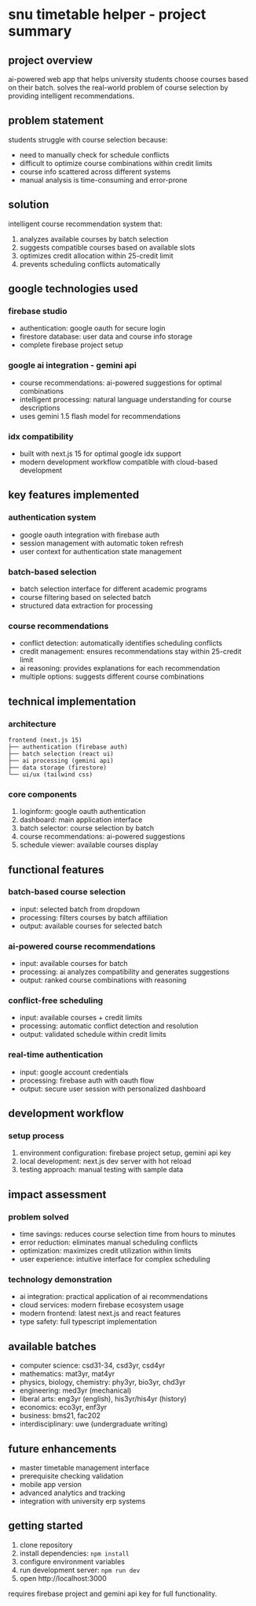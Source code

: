 # snu timetable helper - project summary

## project overview

ai-powered web app that helps university students choose courses based on their batch. solves the real-world problem of course selection by providing intelligent recommendations.

## problem statement

students struggle with course selection because:
- need to manually check for schedule conflicts
- difficult to optimize course combinations within credit limits
- course info scattered across different systems
- manual analysis is time-consuming and error-prone

## solution

intelligent course recommendation system that:
1. analyzes available courses by batch selection
2. suggests compatible courses based on available slots
3. optimizes credit allocation within 25-credit limit
4. prevents scheduling conflicts automatically

## google technologies used

### firebase studio
- authentication: google oauth for secure login
- firestore database: user data and course info storage
- complete firebase project setup

### google ai integration - gemini api
- course recommendations: ai-powered suggestions for optimal combinations
- intelligent processing: natural language understanding for course descriptions
- uses gemini 1.5 flash model for recommendations

### idx compatibility
- built with next.js 15 for optimal google idx support
- modern development workflow compatible with cloud-based development

## key features implemented

### authentication system
- google oauth integration with firebase auth
- session management with automatic token refresh
- user context for authentication state management

### batch-based selection
- batch selection interface for different academic programs
- course filtering based on selected batch
- structured data extraction for processing

### course recommendations
- conflict detection: automatically identifies scheduling conflicts
- credit management: ensures recommendations stay within 25-credit limit
- ai reasoning: provides explanations for each recommendation
- multiple options: suggests different course combinations

## technical implementation

### architecture
```
frontend (next.js 15)
├── authentication (firebase auth)
├── batch selection (react ui)
├── ai processing (gemini api)
├── data storage (firestore)
└── ui/ux (tailwind css)
```

### core components
1. loginform: google oauth authentication
2. dashboard: main application interface
3. batch selector: course selection by batch
4. course recommendations: ai-powered suggestions
5. schedule viewer: available courses display

## functional features

### batch-based course selection
- input: selected batch from dropdown
- processing: filters courses by batch affiliation
- output: available courses for selected batch

### ai-powered course recommendations
- input: available courses for batch
- processing: ai analyzes compatibility and generates suggestions
- output: ranked course combinations with reasoning

### conflict-free scheduling
- input: available courses + credit limits
- processing: automatic conflict detection and resolution
- output: validated schedule within credit limits

### real-time authentication
- input: google account credentials
- processing: firebase auth with oauth flow
- output: secure user session with personalized dashboard

## development workflow

### setup process
1. environment configuration: firebase project setup, gemini api key
2. local development: next.js dev server with hot reload
3. testing approach: manual testing with sample data

## impact assessment

### problem solved
- time savings: reduces course selection time from hours to minutes
- error reduction: eliminates manual scheduling conflicts
- optimization: maximizes credit utilization within limits
- user experience: intuitive interface for complex scheduling

### technology demonstration
- ai integration: practical application of ai recommendations
- cloud services: modern firebase ecosystem usage
- modern frontend: latest next.js and react features
- type safety: full typescript implementation

## available batches

- computer science: csd31-34, csd3yr, csd4yr
- mathematics: mat3yr, mat4yr
- physics, biology, chemistry: phy3yr, bio3yr, chd3yr
- engineering: med3yr (mechanical)
- liberal arts: eng3yr (english), his3yr/his4yr (history)
- economics: eco3yr, enf3yr
- business: bms21, fac202
- interdisciplinary: uwe (undergraduate writing)

## future enhancements

- master timetable management interface
- prerequisite checking validation
- mobile app version
- advanced analytics and tracking
- integration with university erp systems

## getting started

1. clone repository
2. install dependencies: `npm install`
3. configure environment variables
4. run development server: `npm run dev`
5. open http://localhost:3000

requires firebase project and gemini api key for full functionality.